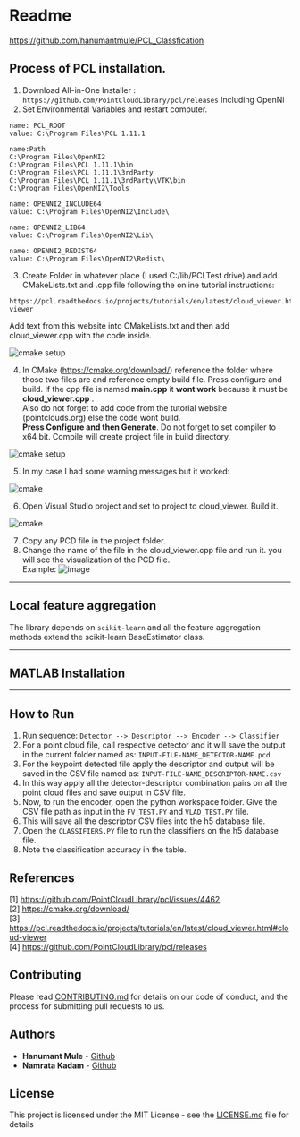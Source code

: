# Readme
https://github.com/hanumantmule/PCL_Classfication

## Process of PCL installation.
1. Download All-in-One Installer : 
```https://github.com/PointCloudLibrary/pcl/releases```
Including OpenNi
2. Set Environmental Variables and restart computer.
```
name: PCL_ROOT
value: C:\Program Files\PCL 1.11.1

name:Path
C:\Program Files\OpenNI2
C:\Program Files\PCL 1.11.1\bin
C:\Program Files\PCL 1.11.1\3rdParty
C:\Program Files\PCL 1.11.1\3rdParty\VTK\bin
C:\Program Files\OpenNI2\Tools

name: OPENNI2_INCLUDE64
value: C:\Program Files\OpenNI2\Include\

name: OPENNI2_LIB64
value: C:\Program Files\OpenNI2\Lib\

name: OPENNI2_REDIST64
value: C:\Program Files\OpenNI2\Redist\
```
3. Create Folder in whatever place (I used C:/lib/PCLTest drive) and add CMakeLists.txt and .cpp file following the online tutorial instructions: 
```
https://pcl.readthedocs.io/projects/tutorials/en/latest/cloud_viewer.html#cloud-viewer
```                          
Add text from this website into CMakeLists.txt and then add   	cloud_viewer.cpp with the code inside.

![cmake setup](https://github.com/hanumantmule/PCL_Classfication/blob/master/Screenshots/2.png?raw=true)


4. In CMake (https://cmake.org/download/) reference the folder where those two files are and reference empty build file.
Press configure and build.
If the cpp file is named **main.cpp** it **wont work** because it must be **cloud_viewer.cpp** .          
Also do not forget to add code from the tutorial website (pointclouds.org) else the code wont build.   
**Press Configure and then Generate**. Do not forget to set compiler to x64 bit. Compile will create project file in build directory.

![cmake setup](https://github.com/hanumantmule/PCL_Classfication/blob/master/Screenshots/4.png?raw=true)

5. In my case I had some warning messages but it worked:

![cmake](https://github.com/hanumantmule/PCL_Classfication/blob/master/Screenshots/5.png?raw=true)

6. Open Visual Studio project and set to project to cloud_viewer.
Build it.

![cmake](https://github.com/hanumantmule/PCL_Classfication/blob/master/Screenshots/6.png?raw=true)

7. Copy any PCD file in the project folder.
8. Change the name of the file in the cloud_viewer.cpp file and run it.
you will see the visualization of the PCD file.   
Example:
![image](https://github.com/hanumantmule/PCL_Classfication/blob/master/Screenshots/9.png?raw=true)

---------------------------------------
## Local feature aggregation
The library depends on ```scikit-learn``` and all the feature aggregation methods extend the scikit-learn BaseEstimator class.

---------------------
## MATLAB Installation


-------------------------
## How to Run
1. Run sequence:
	```Detector --> Descriptor --> Encoder --> Classifier```
2. For a point cloud file, call respective detector and it will save the output in the current folder named as: 
	```INPUT-FILE-NAME_DETECTOR-NAME.pcd```
3. For the keypoint detected file apply the descriptor and output will be saved in the CSV file named as:
	```INPUT-FILE-NAME_DESCRIPTOR-NAME.csv```
4. In this way apply all the detector-descriptor combination pairs on all the point cloud files and save output in CSV file.
5. Now, to run the encoder, open the python workspace folder. 
   Give the CSV file path as input in the ```FV_TEST.PY``` and ```VLAD_TEST.PY``` file.
6. This will save all the descriptor CSV files into the h5 database file.
7. Open the ```CLASSIFIERS.PY``` file to run the classifiers on the h5 database file.
8. Note the classification accuracy in the table.



## References
[1] https://github.com/PointCloudLibrary/pcl/issues/4462  
[2] https://cmake.org/download/  
[3] https://pcl.readthedocs.io/projects/tutorials/en/latest/cloud_viewer.html#cloud-viewer        
[4] https://github.com/PointCloudLibrary/pcl/releases

## Contributing

Please read [CONTRIBUTING.md](https://github.com/hanumantmule/Email_Classification/blob/main/CONTRIBUTING.md) for details on our code of conduct, and the process for submitting pull requests to us.

## Authors

* **Hanumant Mule** - [Github](https://github.com/hanumantmule/)
* **Namrata Kadam** - [Github](https://github.com/NamrataKadam/)

## License

This project is licensed under the MIT License - see the [LICENSE.md](LICENSE.md) file for details
